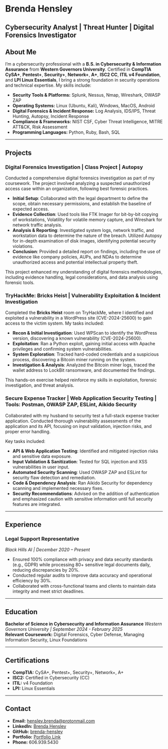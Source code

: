 # Brenda Hensley  
**Cybersecurity Analyst | Threat Hunter | Digital Forensics Investigator**
---
## About Me
I’m a cybersecurity professional with a **B.S. in Cybersecurity & Information Assurance** from **Western Governors University**. Certified in **CompTIA CySA+**, **Pentest+**, **Security+**, **Network+**, **A+**, **ISC2 CC**, **ITIL v4 Foundation**, and **LPI Linux Essentials**, I bring a strong foundation in security operations and technical expertise. My skills include:

- **Security Tools & Platforms:** Splunk, Nessus, Nmap, Wireshark, OWASP ZAP  
- **Operating Systems:** Linux (Ubuntu, Kali), Windows, MacOS, Android  
- **Digital Forensics & Incident Response:** Log Analysis, IDS/IPS, Threat Hunting, Autopsy, Incident Response  
- **Compliance & Frameworks:** NIST CSF, Cyber Threat Intelligence, MITRE ATT&CK, Risk Assessment  
- **Programming Languages:** Python, Ruby, Bash, SQL  

---

## Projects

### Digital Forensics Investigation | Class Project | Autopsy
Conducted a comprehensive digital forensics investigation as part of my coursework. The project involved analyzing a suspected unauthorized access case within an organization, following best forensic practices.

- **Initial Setup**: Collaborated with the legal department to define the scope, obtain necessary permissions, and establish the baseline of expected access.
- **Evidence Collection**: Used tools like FTK Imager for bit-by-bit copying of workstations, Volatility for volatile memory capture, and Wireshark for network traffic analysis.
- **Analysis & Reporting**: Investigated system logs, network traffic, and workstation data to determine the nature of the breach. Utilized Autopsy for in-depth examination of disk images, identifying potential security violations.
- **Conclusion**: Provided a detailed report on findings, including the use of evidence like company policies, AUPs, and NDAs to determine unauthorized access and potential intellectual property theft.

This project enhanced my understanding of digital forensics methodologies, including evidence handling, legal considerations, and data analysis using forensic tools.

### TryHackMe: Bricks Heist | Vulnerability Exploitation & Incident Investigation
Completed the **Bricks Heist** room on TryHackMe, where I identified and exploited a vulnerability in a WordPress site (CVE-2024-25600) to gain access to the victim system. My tasks included:

- **Recon & Initial Investigation**: Used WPScan to identify the WordPress version, discovering a known vulnerability (CVE-2024-25600).
- **Exploitation**: Ran a Python exploit, gaining initial access with Apache privileges and confirming system vulnerabilities.
- **System Exploration**: Tracked hard-coded credentials and a suspicious process, discovering a Bitcoin miner running on the system.
- **Investigation & Analysis**: Analyzed the Bitcoin miner logs, traced the wallet address to LockBit ransomware, and documented the findings.

This hands-on exercise helped reinforce my skills in exploitation, forensic investigation, and threat analysis.

### Secure Expense Tracker | Web Application Security Testing | Tools: Postman, OWASP ZAP, ESLint, Aikido Security
Collaborated with my husband to security test a full-stack expense tracker application. Conducted thorough vulnerability assessments of the application and its API, focusing on input validation, injection risks, and proper error handling. 

Key tasks included:
- **API & Web Application Testing**: Identified and mitigated injection risks and sensitive data exposure.
- **Input Validation & Sanitization**: Tested for SQL injection and XSS vulnerabilities in user input.
- **Automated Security Scanning**: Used OWASP ZAP and ESLint for security flaw detection and remediation.
- **Code & Dependency Analysis**: Ran Aikido Security for dependency scanning and implemented necessary fixes.
- **Security Recommendations**: Advised on the addition of authentication and emphasized caution with sensitive information until full security features are integrated.


---

## Experience

### **Legal Support Representative**  
*Black Hills AI | December 2020 – Present*  
- Ensured 100% compliance with privacy and data security standards (e.g., GDPR) while processing 80+ sensitive legal documents daily, reducing discrepancies by 20%.  
- Conducted regular audits to improve data accuracy and operational efficiency by 30%.  
- Collaborated with cross-functional teams and clients to maintain data integrity and meet strict deadlines.

---

## Education
**Bachelor of Science in Cybersecurity and Information Assurance**
*Western Governors University | September 2024 - February 2025*  
**Relevant Coursework:** Digital Forensics, Cyber Defense, Managing Information Security, Linux Foundations

---

## Certifications
- **CompTIA:** CySA+, Pentest+, Security+, Network+, A+  
- **ISC2:** Certified in Cybersecurity (CC)  
- **ITIL:** v4 Foundation  
- **LPI:** Linux Essentials  

---

## Contact
- **Email:** [hensley.brenda@protonmail.com](mailto:hensley.brenda@protonmail.com)  
- **LinkedIn:** [Brenda Hensley](https://linkedin.com/in/brenda-hensley)  
- **GitHub:** [brenda-hensley](https://github.com/brenda-hensley)  
- **Portfolio:** [Portfolio Link](https://brendahensley.tech)  
- **Phone:** 606.939.5430

